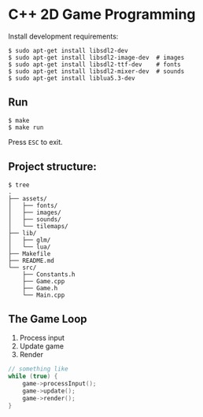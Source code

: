 # C++ 2D Game Programming

Install development requirements:

```text
$ sudo apt-get install libsdl2-dev
$ sudo apt-get install libsdl2-image-dev  # images
$ sudo apt-get install libsdl2-ttf-dev    # fonts
$ sudo apt-get install libsdl2-mixer-dev  # sounds
$ sudo apt-get install liblua5.3-dev
```

## Run

```text
$ make
$ make run
```

Press `ESC` to exit.

## Project structure:

```
$ tree
.
├── assets/
│   ├── fonts/
│   ├── images/
│   ├── sounds/
│   └── tilemaps/
├── lib/
│   ├── glm/
│   └── lua/
├── Makefile
├── README.md
└── src/
    ├── Constants.h
    ├── Game.cpp
    ├── Game.h
    └── Main.cpp
```

## The Game Loop

1. Process input
2. Update game
3. Render

```cpp
// something like
while (true) {
    game->processInput();
    game->update();
    game->render();
}
```
